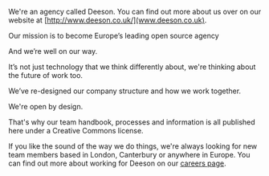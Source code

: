 We're an agency called Deeson. You can find out more about us over on our website at [http://www.deeson.co.uk/](www.deeson.co.uk).

Our mission is to become Europe’s leading open source agency

And we’re well on our way.

It’s not just technology that we think differently about, we're thinking about the future of work too. 

We’ve re-designed our company structure and how we work together.

We're open by design. 

That's why our team handbook, processes and information is all published here under a Creative Commons license.

If you like the sound of the way we do things, we're always looking for new team members based in London, Canterbury or anywhere in Europe. You can find out more about working for Deeson on our [careers page](https://www.deeson.co.uk/careers). 
